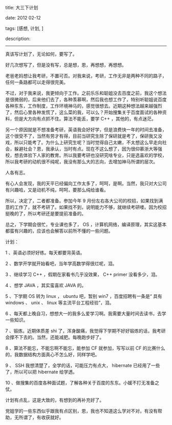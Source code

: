 title: 大三下计划

date: 2012 02-12

tags: [感想, 计划, ]

description: 

---
真该写计划了，无论如何，要写了。 

好几次想写了，但是没有写，总是想，恩，再想想，再想想。 

老爸老妈想让我考研，不置可否。对我来说，考研，工作无非是两种不同的路子，任何一条路都可以走得很完美。 

不过，对于我来说，我更倾向于工作。之前乐乐和聪姐没去百度之前，我这个想法是很微弱的，后来他们去了，各种羡慕啊，然后我也想工作了，特别听聪姐说百度各种东东，工作制度，工作环境神马的，感觉很想去。近期这种想法越来越强烈了，然后心里各种发慌了，这么菜的我，可以么？开始搜集关于百度面试的各种资料，但是大方向有点抓不住。算法不能丢，要学  C++  ，其他的，有点迷茫。 

另一个原因就是不想准备考研，英语我会好好学，但是浪费快一年的时间去准备，这个很受不了，当然有劳才有得，目前当研究生除了保研就是考了，保研我又没戏，所以只能考了。为什么上研究生呢？当时觉得自己太嫩，不太想这么早走向社会，躲避社会？恩，我承认，当时有点。现在不这么想了，因为很仰慕浙大等强校，想去体验下人家的教育。所以我要考研也没研究啥专业，只是选喜欢的学校，所以我考研的动机很不纯呢，我没有那么大的志向，去增加神马所谓的层次。 

人各有志。 

有心人会发现，我的天平已经偏向工作太多了，呵呵，是啊。当然，我只对大公司有兴趣哈，又是动机不纯，呵呵，要那么纯给谁看。 

所以，决定了，二者都准备。参加今年  9  月份左右各大公司的校招，如果找到满意的工作了，就不考研了。如果找不到，说明能力不够，就继续考研喽。因为校招挺晚的了，所以考研还是要提前准备的。 

总之，下学期会很忙，专业课也多了，  OS  ，计算机网络，编译原理，其实这基本都蛮有兴趣的，应该也会解答以前所不懂的一些问题。 

计划： 

1  、英语必须好好练。每天都要背英语。 

2  、数学开学就开始看吧，当年学高数学得很烂呢，泪。 

3  、继续学习  C++  ，假期在家看书几乎没效果，  C++ primer  没看多少，泪。 

4  、想学  JAVA  ，其实蛮喜欢  JAVA  的。 

5  、下学期  OS  转为  linux  ，  ubuntu  吧，暂别  win7  ，百度招聘有一条是“  具有  windows  、  unix  、  linux  等主流平台工程经验”，泪。 

6  、每天都上晚自习，想想大一的我多么爱学习啊。我需要大量时间去读书，去学一些知识。 

7  、锻炼。近期体质差  shi  了，浑身酸痛，我觉得下学期不好好锻炼的话，我考研会撑不下去的。当然，还能减肥。每晚跑步好了。 

8  、算法不能忘，不能忘啊不能忘，能参加  CF  就参加，写写以前  CF  的比赛什么的，我数据结构方面真心不怎么好，同样学吧。 

9  、  SSH  我想清楚了，全学的话，可能压力有点大，  hibernate  已经用了一些了，所以可以把  hibernate  给学透。 

10  、做搜集的百度各种面试题，了解各种关于百度的东东。小媛不打无准备之仗。 

计划有点乱，这是大致的，有想到的再补充好了。 

党姐学的一些东西似乎跟我有点区别，恩，我也不知道这么学对不对，有没有帮助，无所谓了，有收获就好。 
